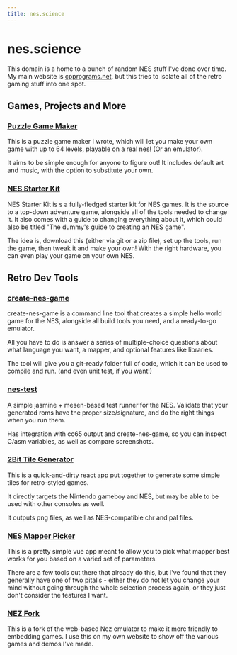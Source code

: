 ```yaml
---
title: nes.science 
---
```


# nes.science

This domain is a home to a bunch of random NES stuff I've done over time. My main website is [cpprograms.net](https://cpprograms.net), but this tries to 
isolate all of the retro gaming stuff into one spot.

## Games, Projects and More

### [Puzzle Game Maker](https://puzzle.nes.science)

This is a puzzle game maker I wrote, which will let you make your own game with up to 64 levels, playable on 
a real nes! (Or an emulator). 

It aims to be simple enough for anyone to figure out! It includes default art and music, with the option
to substitute your own.


### [NES Starter Kit](https://cppchriscpp.github.io/nes-starter-kit)

NES Starter Kit is s a fully-fledged starter kit for NES games. It is the source to a top-down adventure game, alongside all of the tools needed to change it. 
It also comes with a guide to changing everything about it, which could also be titled "The dummy's guide to creating an NES game".

The idea is, download this (either via git or a zip file), set up the tools, run the game, then tweak it and make your own! With the right hardware, you can even play your game on your own NES.

## Retro Dev Tools

### [create-nes-game](https://cppchriscpp.github.io/create-nes-game)

create-nes-game is a command line tool that creates a simple hello world game for the NES, alongside all build tools you need, and a ready-to-go emulator.

All you have to do is answer a series of multiple-choice questions about what language you want, a mapper, and optional features like libraries.

The tool will give you a git-ready folder full of code, which it can be used to compile and run. (and even unit test, if you want!)


### [nes-test](https://cppchriscpp.github.io/nes-test)

A simple jasmine + mesen-based test runner for the NES. Validate that your generated roms have the proper size/signature, and do the right things when you run them.

Has integration with cc65 output and create-nes-game, so you can inspect C/asm variables, as well as compare screenshots. 


### [2Bit Tile Generator](https://cppchriscpp.github.io/2bit-tile-generator)

This is a quick-and-dirty react app put together to generate some simple tiles for retro-styled games. 

It directly targets the Nintendo gameboy and NES, but may be able to be used with other consoles as well.

It outputs png files, as well as NES-compatible chr and pal files.


### [NES Mapper Picker](https://mapper.nes.science)

This is a pretty simple vue app meant to allow you to pick what mapper best works for you based on a varied set of parameters.

There are a few tools out there that already do this, but I've found that they generally have one of two pitalls - either they do not let you change 
your mind without going through the whole selection process again, or they just don't consider the features I want.


### [NEZ Fork](https://github.com/cppchriscpp/nez)

This is a fork of the web-based Nez emulator to make it more friendly to embedding games. 
I use this on my own website to show off the various games and demos I've made.
